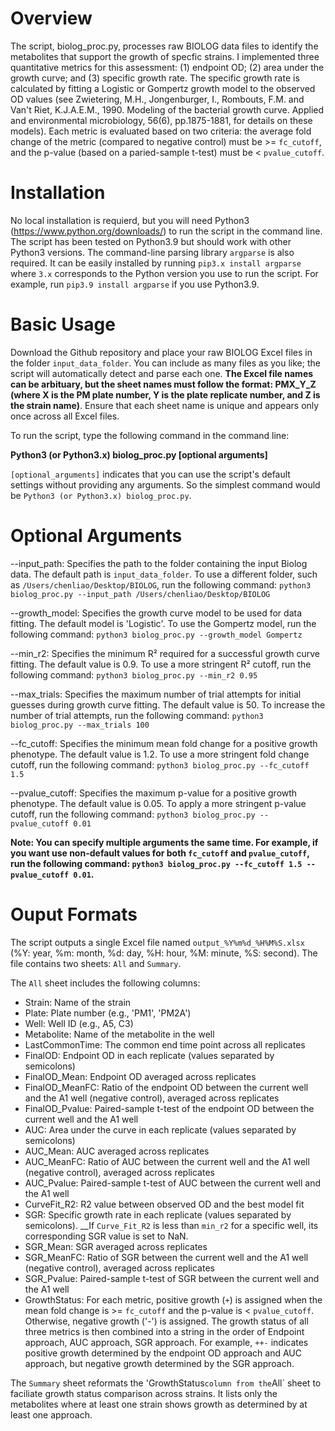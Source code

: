 # Overview
The script, biolog_proc.py, processes raw BIOLOG data files to identify the metabolites that support the growth of specfic strains. I implemented three quantitative metrics for this assessment: (1) endpoint OD; (2) area under the growth curve; and (3) specific growth rate. The specific growth rate is calculated by fitting a Logistic or Gompertz growth model to the observed OD values (see Zwietering, M.H., Jongenburger, I., Rombouts, F.M. and Van't Riet, K.J.A.E.M., 1990. Modeling of the bacterial growth curve. Applied and environmental microbiology, 56(6), pp.1875-1881, for details on these models). Each metric is evaluated based on two criteria: the average fold change of the metric (compared to negative control) must be >= `fc_cutoff`, and the p-value (based on a paried-sample t-test) must be < `pvalue_cutoff`.

# Installation
No local installation is requierd, but you will need Python3 (https://www.python.org/downloads/) to run the script in the command line. The script has been tested on Python3.9 but should work with other Python3 versions. The command-line parsing library `argparse` is also required. It can be easily installed by running `pip3.x install argparse` where `3.x` corresponds to the Python version you use to run the script. For example, run `pip3.9 install argparse` if you use Python3.9.

# Basic Usage
Download the Github repository and place your raw BIOLOG Excel files in the folder `input_data_folder`. You can include as many files as you like; the script will automatically detect and parse each one. __The Excel file names can be arbituary, but the sheet names must follow the format: PMX_Y_Z (where X is the PM plate number, Y is the plate replicate number, and Z is the strain name)__. Ensure that each sheet name is unique and appears only once across all Excel files.

To run the script, type the following command in the command line:

__Python3 (or Python3.x) biolog_proc.py [optional arguments]__

`[optional_arguments]` indicates that you can use the script's default settings without providing any arguments. So the simplest command would be `Python3 (or Python3.x) biolog_proc.py`.

# Optional Arguments
--input_path: Specifies the path to the folder containing the input Biolog data. The default path is `input_data_folder`.
To use a different folder, such as `/Users/chenliao/Desktop/BIOLOG`, run the following command:
`python3 biolog_proc.py --input_path /Users/chenliao/Desktop/BIOLOG`

--growth_model: Specifies the growth curve model to be used for data fitting. The default model is 'Logistic'.
To use the Gompertz model, run the following command:
`python3 biolog_proc.py --growth_model Gompertz`

--min_r2: Specifies the minimum R² required for a successful growth curve fitting. The default value is 0.9.
To use a more stringent R² cutoff, run the following command:
`python3 biolog_proc.py --min_r2 0.95`

--max_trials: Specifies the maximum number of trial attempts for initial guesses during growth curve fitting. The default value is 50.
To increase the number of trial attempts, run the following command:
`python3 biolog_proc.py --max_trials 100`

--fc_cutoff: Specifies the minimum mean fold change for a positive growth phenotype. The default value is 1.2.
To use a more stringent fold change cutoff, run the following command:
`python3 biolog_proc.py --fc_cutoff 1.5`

--pvalue_cutoff: Specifies the maximum p-value for a positive growth phenotype. The default value is 0.05.
To apply a more stringent p-value cutoff, run the following command:
`python3 biolog_proc.py --pvalue_cutoff 0.01`

__Note: You can specify multiple arguments the same time. For example, if you want use non-default values for both `fc_cutoff` and `pvalue_cutoff`, run the following command: `python3 biolog_proc.py --fc_cutoff 1.5 --pvalue_cutoff 0.01`.__

# Ouput Formats
The script outputs a single Excel file named `output_%Y%m%d_%H%M%S.xlsx` (%Y: year, %m: month, %d: day, %H: hour, %M: minute, %S: second). The file contains two sheets: `All` and `Summary`.

The `All` sheet includes the following columns:
- Strain: Name of the strain
- Plate: Plate number (e.g., 'PM1', 'PM2A')
- Well: Well ID (e.g., A5, C3)
- Metabolite: Name of the metabolite in the well
- LastCommonTime: The common end time point across all replicates
- FinalOD: Endpoint OD in each replicate (values separated by semicolons)
- FinalOD_Mean: Endpoint OD averaged across replicates
- FinalOD_MeanFC: Ratio of the endpoint OD between the current well and the A1 well (negative control), averaged across replicates
- FinalOD_Pvalue: Paired-sample t-test of the endpoint OD between the current well and the A1 well
- AUC: Area under the curve in each replicate	(values separated by semicolons)
- AUC_Mean: AUC averaged across replicates
- AUC_MeanFC: Ratio of AUC between the current well and the A1 well (negative control), averaged across replicates
- AUC_Pvalue: Paired-sample t-test of AUC between the current well and the A1 well
- CurveFit_R2: R2 value between observed OD and the best model fit
- SGR: Specific growth rate in each replicate (values separated by semicolons). __If `Curve_Fit_R2` is less than `min_r2` for a specific well, its corresponding SGR value is set to NaN.
- SGR_Mean: SGR averaged across replicates
- SGR_MeanFC: Ratio of SGR between the current well and the A1 well (negative control), averaged across replicates
- SGR_Pvalue: Paired-sample t-test of SGR between the current well and the A1 well
- GrowthStatus: For each metric, positive growth (`+`) is assigned when the mean fold change is >= `fc_cutoff` and the p-value is < `pvalue_cutoff`. Otherwise, negative growth ('-') is assigned. The growth status of all three metrics is then combined into a string in the order of Endpoint approach, AUC approach, SGR approach. For example, `++-` indicates positive growth determined by the endpoint OD approach and AUC approach, but negative growth determined by the SGR approach.

The `Summary` sheet reformats the 'GrowthStatus` column from the `All` sheet to faciliate growth status comparison across strains. It lists only the metabolites where at least one strain shows growth as determined by at least one approach.
